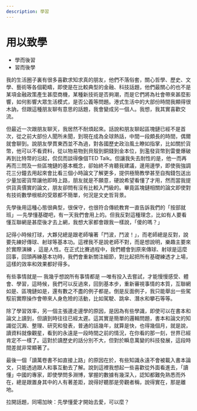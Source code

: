 ```yaml
---
description: 學習
---
```


# 用以致學

* 學而後習
* 習而後學

我的生活圈子裏有很多喜歡求知求真的朋友，他們不落俗套，關心哲學、歷史、文學、藝術等各個範疇，即使是在比較典型的金融、科技話題，他們最關心的也不是某項金融政策產生甚麼商機，某種新技術是否夠潮，而是它們將為社會帶來甚麼影響，如何影響大眾生活模式，是否公義等問題。港式生活中的大部份時間我顯得很木訥，但跟這種朋友聊有意思的話題，我會變成另一個人。我想，我其實喜歡交流。  


但最近一次跟朋友聊天，我居然不耐煩起來。話說和朋友聊起區塊鏈已經不是首次，從之前大部份人聞所未聞，到現在成為全球熱話，中間一段頗長的時間，偶爾就會聊到。說朋友學貫東西並不為過，對各國歷史政治風土瞭如指掌，比如關於貨幣，他可以不看資料，從以物易物到貝殼到銅錢到金本位，到濫發貨幣到雷曼爆破再到比特幣的沿起，侃侃而談得像個TED Talk。但讓我失去耐性的是，他一而再再而三問及一些區塊鏈的基本概念，卻始終不肯聽我建議，邊用邊學，即使我強調花三分鐘去用起來會比看三個小時論文了解更多，提供極簡教學甚至自掏錢包送出少量加密貨幣讓他即時上路，朋友就是不願意，硬說希望看懂了才用，然而當我提供貨真價實的論文，朋友卻問有沒有比較入門級的。畢竟區塊鏈相關的論文即使對有技術數學根柢的受眾都不簡單，何況是文史哲背景。

先學後用這種心態很典型，很保守，也很符合傳統教育一直告訴我們的「按部就班」 — 先學懂基礎吧，有一天我們會用上的。但我反對這種理念，比如有人要看懂互聯網是甚麼後才去上網，我想大家都會跟我一樣說，「傻的嗎？」

記得小時候打球，大夥兒總是跟老師嚷著「鬥波，鬥波！」，而老師總是反對，說要先練好傳球、射球等基本功。這裡我不是說老師不對，而是想說明，樂趣主要來於實際演練 ，這是人性。在正式比賽過程中，我們體會到原來傳球、射球是這麼回事，回頭再練基本功時，我們會重新關注細節，對比起把所有基礎練透才上場，這樣的效率和效果都好得多。

有些事情就是— 我幾乎想說所有事情都是 —唯有投入去嘗試，才能慢慢感受、體會、學習，這時候，我們可以反過來，回到基本步，重新審視事情的本質，互聯網如是、區塊鏈如是，還有數之不盡的例子都是。倒是反面例子，我只能舉出一些駕馭前實際操作會帶來人身危險的活動，比如駕駛、跳傘、潛水和攀石等等。

除了學習效率，另一個主張邊走邊學的原因，是因為有些學識，即使可以在書本和論文上讀到，但讀到時往往已經太遲。這其實是簡單的邏輯問題，書本和論文的知識從沉澱、整理、研究和發表，普通的話幾年，就算是快，也得幾個月，就是說，讀資料就像觀星，看到的永遠是一段時間之前的情況，在你看的那一刻，世界已經肯定不一樣了。這對於讀歷史的話分別不大，但對於瞬息萬變的科技發展，這段時間差就非常顯著了。

最後一個「讀萬卷書不如直接上路」的原因在於，有些知識永遠不會被載入書本論文，只能透過跟人和事互動去了解。說到這裡我想起一些喜歡從外面看進去，「讀懂」中國的專家，即使學問多淵博，掌握的數據有幾深入，認知都難免熟悉而外在，總是跟置身其中的人有著差距，說得好聽那是旁觀者稱，說得實在，那是離地。

拉開話題，同場加映：先學懂愛才開始去愛，可以麼？

